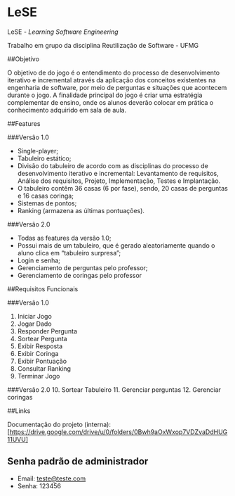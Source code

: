 # LeSE

LeSE - *Learning Software Engineering*

Trabalho em grupo da disciplina Reutilização de Software - UFMG

##Objetivo 

O objetivo de do jogo é o entendimento do processo de desenvolvimento iterativo e incremental através da aplicação dos 
conceitos existentes na engenharia de software, por meio de perguntas e situações que acontecem durante o jogo. 
A finalidade principal do jogo é criar uma estratégia complementar de ensino, onde os alunos deverão colocar em prática 
o conhecimento adquirido em sala de aula.

##Features

###Versão 1.0
* Single-player;
* Tabuleiro estático;  
* Divisão do tabuleiro de acordo com as disciplinas do processo de desenvolvimento iterativo e incremental: 
  Levantamento de requisitos, Análise dos requisitos, Projeto, Implementação, Testes e Implantação.
* O tabuleiro contêm 36 casas (6 por fase), sendo, 20 casas de perguntas e 16 casas coringa;
* Sistemas de pontos;
* Ranking (armazena as últimas pontuações).

###Versão 2.0
* Todas as features da versão 1.0;
* Possui mais de um tabuleiro, que é gerado aleatoriamente quando o aluno clica em “tabuleiro surpresa”;
* Login e senha;
* Gerenciamento de perguntas pelo professor;
* Gerenciamento de coringas pelo professor

##Requisitos Funcionais

###Versão 1.0
1. Iniciar Jogo
2. Jogar Dado
3. Responder Pergunta
4. Sortear Pergunta
5. Exibir Resposta
6. Exibir Coringa
7. Exibir Pontuação
8. Consultar Ranking
9. Terminar Jogo

###Versão 2.0
10. Sortear Tabuleiro
11. Gerenciar perguntas
12. Gerenciar coringas

##Links

Documentação do projeto (interna): [https://drive.google.com/drive/u/0/folders/0Bwh9aOxWxop7VDZvaDdHUG11UVU]

## Senha padrão de administrador
+ Email: teste@teste.com
+ Senha: 123456
